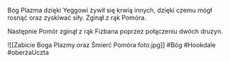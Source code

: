 Bóg Plazma dzięki Yeggowi żywił się krwią innych, dzięki czemu mógł rosnąć oraz zyskiwać siły. Zginął z rąk Pomóra.

Następnie Pomór zginął z rąk Fizbana poprzez połączeniu dwóch drużyn.

![[Zabicie Boga Plazmy oraz Śmierć Pomóra foto.jpg]]
#Bóg #Hookdale #oberżaUczta 